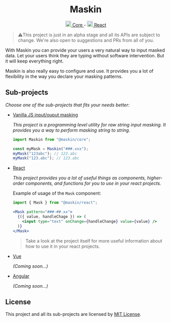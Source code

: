 <h1 align="center">
  Maskin
</h1>

<p align="center">

<a href="https://github.com/imbrn/maskin/tree/master/packages/core/README.md">
  <img src="https://upload.wikimedia.org/wikipedia/commons/9/99/Unofficial_JavaScript_logo_2.svg" height="18"/>
  Core
</a> -   
<a href="https://github.com/imbrn/maskin/tree/master/packages/react/README.md">
  <img src="https://upload.wikimedia.org/wikipedia/commons/a/a7/React-icon.svg" height="18"/>
  React
</a>

</p>

> ⚠️This project is just in an alpha stage and all its APIs are subject to
> change. We're also open to suggestions and PRs from all of you.

With Maskin you can provide your users a very natural way to input masked data.
Let your users think they are typing without software intervention. But it will
keep everything right.

Maskin is also really easy to configure and use. It provides you a lot of
flexibility in the way you declare your masking patterns.

## Sub-projects

_Choose one of the sub-projects that fits your needs better:_

- [Vanilla JS input/ouput masking](https://github.com/imbrn/maskin/tree/master/packages/core/README.md)

  _This project is a programming level utility for raw string input masking. It
  provides you a way to perform masking string to string._

  ```javascript
  import Maskin from "@maskin/core";

  const myMask = Maskin("###.xxx");
  myMask("123abc"); // 123.abc
  myMask("123.abc"); // 123.abc
  ```

- [React](https://github.com/imbrn/maskin/tree/master/packages/react/README.md)

  _This project provides you a lot of useful things as components, higher-order
  components, and functions for you to use in your react projects._

  Example of usage of the `Mask` component:

  ```jsx
  import { Mask } from "@maskin/react";

  <Mask pattern="###-##.xx">
    {({ value, handleChage }) => (
      <input type="text" onChange={handleChange} value={value} />
    )}
  </Mask>
  ```

  > Take a look at the project itself for more useful information about how to use it in
  > your react projects.

- [Vue](https://github.com/imbrn/maskin/tree/master/packages/vue/README.md)
  
  _(Coming soon...)_

- [Angular](https://github.com/imbrn/maskin/tree/master/packages/angular/README.md)
  
  _(Coming soon...)_

## License

This project and all its sub-projects are licensed by [MIT License](https://opensource.org/licenses/MIT).

